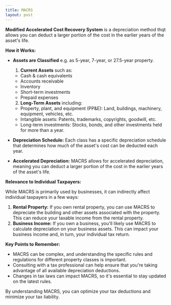 ```yaml
---
title: MACRS
layout: post
---
```


**Modified Accelerated Cost Recovery System** is a depreciation method thqt allows you can deduct a larger portion of the cost in the earlier years of the asset's life. 

**How it Works:**

* **Assets are Classified** e.g. as 5-year, 7-year, or 27.5-year property.

    1. **Current Assets** such as:
    * Cash & cash equivalents
    * Accounts receivable
    * Inventory
    * Short-term investments
    * Prepaid expenses
    2. **Long-Term Assets** including:
    * Property, plant, and equipment (PP&E): Land, buildings, machinery, equipment, vehicles, etc.
    * Intangible assets: Patents, trademarks, copyrights, goodwill, etc.
    * Long-term investments: Stocks, bonds, and other investments held for more than a year.

* **Depreciation Schedule:** Each class has a specific depreciation schedule that determines how much of the asset's cost can be deducted each year.
* **Accelerated Depreciation:** MACRS allows for accelerated depreciation, meaning you can deduct a larger portion of the cost in the earlier years of the asset's life. 

**Relevance to Individual Taxpayers:**

While MACRS is primarily used by businesses, it can indirectly affect individual taxpayers in a few ways:

1. **Rental Property:** If you own rental property, you can use MACRS to depreciate the building and other assets associated with the property. This can reduce your taxable income from the rental property.
2. **Business Income:** If you own a business, you'll likely use MACRS to calculate depreciation on your business assets. This can impact your business income and, in turn, your individual tax return.

**Key Points to Remember:**

* MACRS can be complex, and understanding the specific rules and regulations for different property classes is important.
* Consulting with a tax professional can help ensure that you're taking advantage of all available depreciation deductions.
* Changes in tax laws can impact MACRS, so it's essential to stay updated on the latest rules.

By understanding MACRS, you can optimize your tax deductions and minimize your tax liability.

